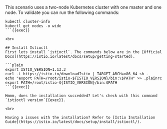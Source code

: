 This scenario uses a two-node Kubernetes cluster with one master and one node. To validate you can run the following commands:

```plain
kubectl cluster-info
kubectl get nodes -o wide
```{{exec}}

<br>

## Install Istioctl
First lets install `istioctl`. The commands below are in the [Official Docs](https://istio.io/latest/docs/setup/getting-started).

```plain
export ISTIO_VERSION=1.13.3
curl -L https://istio.io/downloadIstio | TARGET_ARCH=x86_64 sh -
echo "export PATH=/root/istio-${ISTIO_VERSION}/bin:\$PATH" >> .plainrc
export PATH=/root/istio-${ISTIO_VERSION}/bin:$PATH
```{{exec}}

Hmmm, does the installation succedded? Let's check with this command `istioctl version`{{exec}}.

<br>

Having a issues with the installation? Refer to [Istio Installation Guide](https://istio.io/latest/docs/setup/install/istioctl/).
